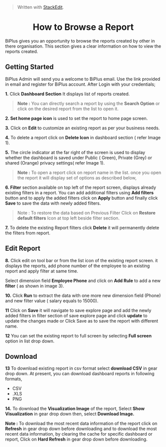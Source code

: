 
> Written with [StackEdit](https://stackedit.io/).

<center><h1>How to Browse a Report</h1></center>

BiPlus gives you an opportunity to browse the reports created by other in there organisation. This section gives a clear information on how to view the reports created.

## Getting Started

BiPlus Admin will send you a welcome to BiPlus email. Use the link provided in email and register for BiPlus account. After Login with your credentials;

**1.** Click  **Dashboard Section** It displays list of  reports created. 

> **Note :** You can directly search a report by using the **Search Option** or click on the desired report from the list to open it.

**2. Set home page icon** is used to set the report to home page screen.

**3.**  Click on  **Edit** to customize an existing report as per your business needs.

**4.** To delete a report click on **Delete Icon**  in dashboard section ( refer Image 1).

**5.**  The circle indicator at the far right of the screen is used to display whether the dashboard is saved under Public ( Green), Private (Grey) or shared (Orange) privacy settings( refer Image 1).

> **Note :** To open a  report click on report name in the list. once you open the report it will display set of options as described below,

**6. Filter** section available on top left of the report screen, displays already existing filters in a report. You can add additional filters using **Add filters** button and to apply the added filters click on **Apply** button and finally click **Save** to save the data with newly added filters.

> Note : To restore the data based on Previous Filter Click on  **Restore default filters** Icon at top left beside filter section.

**7.** To delete the existing Report filters click **Delete** it will permanently delete the filters from report.

## Edit Report

 **8.** Click edit on tool bar or from the list icon of the existing report screen. it displays the reports,  add phone number of the employee to an existing report and apply filter at same time.
 
Select dimension field **Employee Phone** and click on **Add Rule** to add a new **filter** ( as shown in image 3). 

**10.** Click **Run** to extract the data with one more new dimension field (Phone) and new filter value ( salary equals to 15000).

**11** Click on **Save** it will navigate to save explore page and add the newly added filters in filter section of save explore page and click **update** to update the changes made or Click Save as to save the report with different name.

**12** You can set the existing report to full screen by selecting **Full screen** option in list drop down.
## Download
**13** To download existing report in csv format select **download CSV** in gear drop down.
 At present, you can download dashboard reports in following formats,
 - CSV
 - .XLS
-  PNG

**14.**  To download the **Visualization Image** of the report,  Select **Show Visualization** in gear drop down then, select  **Download Image.**

**Note :** To download the most recent data information of the report click on **Refresh** in gear drop down before downloading and to download the most recent data information, by clearing the cache for specific dashboard or report, Click on **Hard Refresh** in gear drop down before downloading. 









<!--stackedit_data:
eyJoaXN0b3J5IjpbMjEzNTQ4OTg0MywtNzMyMTY2MDYzLC0xMD
A0MTY1MDM1LC02NTc3MTc2NDksLTEzMjYxNDY3OTUsLTE4OTkx
NzgyOTgsLTE4MTc3NTA0MzAsLTQxOTQ3MjQ3LC0xNTUyNzgyNz
Y3LDE2ODE3MzU4NzgsLTE2MTgwOTc3MzAsLTIwMzIwMTE2MTks
LTEyMzI0MjUyNzMsMTcwNTMwNDE5MCwtMTI1MDk3MzU1MiwyMD
c5NDc3NDIyLC04OTMxNTE3NjcsLTE5NzEyMTgzMDQsLTg3NzY1
NzYzOCwtMTQwMDA1NDI0M119
-->